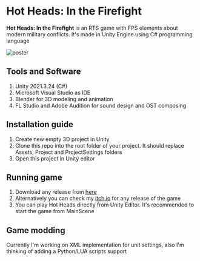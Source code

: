 # Hot Heads: In the Firefight

**Hot Heads: In the Firefight** is an RTS game with FPS elements about modern military conflicts. It's made in Unity Engine using C# programming language

![poster](https://github.com/kbrddestroyer/HotHeads-InTheFirefight/assets/43577127/28922607-61a2-4a07-9e9b-7ac4c5d3bdbc)

## Tools and Software
1. Unity 2021.3.24 (C#)
2. Microsoft Visual Studio as IDE
3. Blender for 3D modeling and animation
4. FL Studio and Adobe Audition for sound design and OST composing

## Installation guide
1. Create new empty 3D project in Unity
2. Clone this repo into the root folder of your project. It should replace Assets, Project and ProjectSettings folders
3. Open this project in Unity editor

## Running game
1. Download any release from [here](https://github.com/kbrddestroyer/HotHeads-InTheFirefight/releases)
2. Alternatively you can check my [itch.io](https://kbrddestroyer.itch.io) for any release of the game
3. You can play Hot Heads directly from Unity Editor. It's recommended to start the game from MainScene

## Game modding
Currently I'm working on XML implementation for unit settings, also I'm thinking of adding a Python/LUA scripts support 
